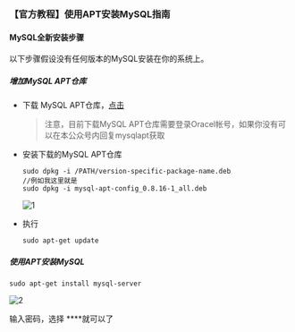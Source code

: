 ### 【官方教程】使用APT安装MySQL指南

#### MySQL全新安装步骤

以下步骤假设没有任何版本的MySQL安装在你的系统上。

##### 增加MySQL APT仓库

- 下载 MySQL APT仓库，[点击](https://dev.mysql.com/downloads/repo/apt/)

  > 注意，目前下载MySQL APT仓库需要登录Oracel帐号，如果你没有可以在本公众号内回复mysqlapt获取

- 安装下载的MySQL APT仓库

  ```shell
  sudo dpkg -i /PATH/version-specific-package-name.deb
  //例如我这里就是
  sudo dpkg -i mysql-apt-config_0.8.16-1_all.deb
  ```

  ![1](http://imgs.maopuyu.com/1.png)

- 执行

  ```shell
  sudo apt-get update
  ```

##### 使用APT安装MySQL

```shell
sudo apt-get install mysql-server
```

![2](http://imgs.maopuyu.com/2.png)

输入密码，选择 **<ok>**就可以了





